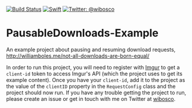 [![Build Status](https://travis-ci.org/wibosco/UnequalDownloads-Example.svg)](https://travis-ci.org/wibosco/PausableDownloads-Example)
<a href="https://swift.org"><img src="https://img.shields.io/badge/Swift-5-orange.svg?style=flat" alt="Swift" /></a>
<a href="https://twitter.com/wibosco"><img src="https://img.shields.io/badge/twitter-@wibosco-blue.svg?style=flat" alt="Twitter: @wibosco" /></a>

# PausableDownloads-Example
An example project about pausing and resuming download requests, http://williamboles.me/not-all-downloads-are-born-equal/

In order to run this project, you will need to register with [Imgur](https://api.imgur.com/oauth2/addclient) to get a `client-id` token to access Imgur's API (which the project uses to get its example content). Once you have your `client-id`, add it to the project as the value of the `clientID` property in the `RequestConfig` class and the project should now run. If you have any trouble getting the project to run, please create an issue or get in touch with me on Twitter at [wibosco](https://twitter.com/wibosco).
